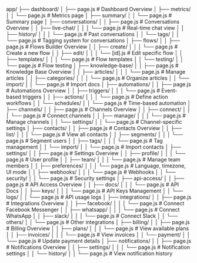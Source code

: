 app/
├── dashboard/
│ ├── page.js # Dashboard Overview
│ ├── metrics/
│ │ └── page.js # Metrics page
│ ├── summary/
│ │ └── page.js # Summary page
│ ├── conversations/
│ │ ├── page.js # Conversations Overview
│ │ ├── live-chat/
│ │ │ └── page.js # Real-time chat view
│ │ ├── history/
│ │ │ └── page.js # Past conversations
│ │ └── tags/
│ │ └── page.js # Tagging system for conversations
│ ├── flows/
│ │ ├── page.js # Flows Builder Overview
│ │ ├── create/
│ │ │ └── page.js # Create a new flow
│ │ ├── edit/
│ │ │ └── [id].js # Edit specific flow
│ │ ├── templates/
│ │ │ └── page.js # Flow templates
│ │ └── testing/
│ │ └── page.js # Flow testing
│ ├── knowledge-base/
│ │ ├── page.js # Knowledge Base Overview
│ │ ├── articles/
│ │ │ └── page.js # Manage articles
│ │ ├── categories/
│ │ │ └── page.js # Organize articles
│ │ └── import/
│ │ └── page.js # Import docs
│ ├── automations/
│ │ ├── page.js # Automations Overview
│ │ ├── triggers/
│ │ │ └── page.js # Event-based triggers
│ │ ├── actions/
│ │ │ └── page.js # Define action workflows
│ │ └── schedules/
│ │ └── page.js # Time-based automation
│ ├── channels/
│ │ ├── page.js # Channels Overview
│ │ ├── connect/
│ │ │ └── page.js # Connect channels
│ │ ├── manage/
│ │ │ └── page.js # Manage channels
│ │ └── settings/
│ │ └── page.js # Channel-specific settings
│ ├── contacts/
│ │ ├── page.js # Contacts Overview
│ │ ├── list/
│ │ │ └── page.js # View all contacts
│ │ ├── segments/
│ │ │ └── page.js # Segment users
│ │ ├── tags/
│ │ │ └── page.js # Tag management
│ │ └── import/
│ │ └── page.js # Import contacts
│ ├── settings/
│ │ ├── page.js # Settings Overview
│ │ ├── profile/
│ │ │ └── page.js # User profile
│ │ ├── team/
│ │ │ └── page.js # Manage team members
│ │ ├── preferences/
│ │ │ └── page.js # Language, timezone, UI mode
│ │ ├── webhooks/
│ │ │ └── page.js # Webhooks
│ │ └── security/
│ │ └── page.js # Security settings
│ ├── api-access/
│ │ ├── page.js # API Access Overview
│ │ ├── docs/
│ │ │ └── page.js # API Docs
│ │ ├── keys/
│ │ │ └── page.js # API Keys Management
│ │ └── logs/
│ │ └── page.js # API usage logs
│ ├── integrations/
│ │ ├── page.js # Integrations Overview
│ │ ├── facebook/
│ │ │ └── page.js # Connect Facebook Messenger
│ │ ├── whatsapp/
│ │ │ └── page.js # Connect WhatsApp
│ │ ├── slack/
│ │ │ └── page.js # Connect Slack
│ │ └── others/
│ │ └── page.js # Other integrations
│ ├── billing/
│ │ ├── page.js # Billing Overview
│ │ ├── plans/
│ │ │ └── page.js # View available plans
│ │ ├── invoices/
│ │ │ └── page.js # View invoices
│ │ └── payment/
│ │ └── page.js # Update payment details
│ ├── notifications/
│ │ ├── page.js # Notifications Overview
│ │ ├── settings/
│ │ │ └── page.js # Notification settings
│ │ └── history/
│ │ └── page.js # View notification history
